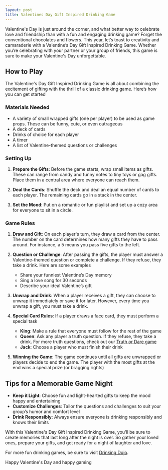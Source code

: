 ```yaml
---
layout: post
title: Valentines Day Gift Inspired Drinking Game
---
```



Valentine's Day is just around the corner, and what better way to celebrate love and friendship than with a fun and engaging drinking game? Forget the conventional chocolates and flowers. This year, let’s toast to creativity and camaraderie with a Valentine’s Day Gift Inspired Drinking Game. Whether you’re celebrating with your partner or your group of friends, this game is sure to make your Valentine's Day unforgettable.

## How to Play

The Valentine's Day Gift Inspired Drinking Game is all about combining the excitement of gifting with the thrill of a classic drinking game. Here’s how you can get started

### Materials Needed

- A variety of small wrapped gifts (one per player) to be used as game props. These can be funny, cute, or even outrageous
- A deck of cards
- Drinks of choice for each player
- A timer
- A list of Valentine-themed questions or challenges

### Setting Up

1. **Prepare the Gifts**: Before the game starts, wrap small items as gifts. These can range from candy and funny notes to tiny toys or gag gifts. Place them in a central area where everyone can reach them.
   
2. **Deal the Cards**: Shuffle the deck and deal an equal number of cards to each player. The remaining cards go in a stack in the center.

3. **Set the Mood**: Put on a romantic or fun playlist and set up a cozy area for everyone to sit in a circle.

### Game Rules

1. **Draw and Gift**: On each player's turn, they draw a card from the center. The number on the card determines how many gifts they have to pass around. For instance, a 5 means you pass five gifts to the left.

2. **Question or Challenge**: After passing the gifts, the player must answer a Valentine-themed question or complete a challenge. If they refuse, they take a drink. Here are some examples
   - Share your funniest Valentine’s Day memory
   - Sing a love song for 30 seconds
   - Describe your ideal Valentine’s gift

3. **Unwrap and Drink**: When a player receives a gift, they can choose to unwrap it immediately or save it for later. However, every time you unwrap a gift, you must take a drink.

4. **Special Card Rules**: If a player draws a face card, they must perform a special task
   - **King**: Make a rule that everyone must follow for the rest of the game
   - **Queen**: Ask any player a truth question. If they refuse, they take a drink. For more truth questions, check out our [Truth or Dare game](https://drinkingdojo.com/games/truth-or-dare)
   - **Jack**: Choose a player who must finish their drink
   
5. **Winning the Game**: The game continues until all gifts are unwrapped or players decide to end the game. The player with the most gifts at the end wins a special prize (or bragging rights)

## Tips for a Memorable Game Night

- **Keep it Light**: Choose fun and light-hearted gifts to keep the mood happy and entertaining
- **Customize Challenges**: Tailor the questions and challenges to suit your group’s humor and comfort level
- **Drink Responsibly**: Always ensure everyone is drinking responsibly and knows their limits

With this Valentine's Day Gift Inspired Drinking Game, you’ll be sure to create memories that last long after the night is over. So gather your loved ones, prepare your gifts, and get ready for a night of laughter and love.

For more fun drinking games, be sure to visit [Drinking Dojo](https://drinkingdojo.com/).

Happy Valentine's Day and happy gaming